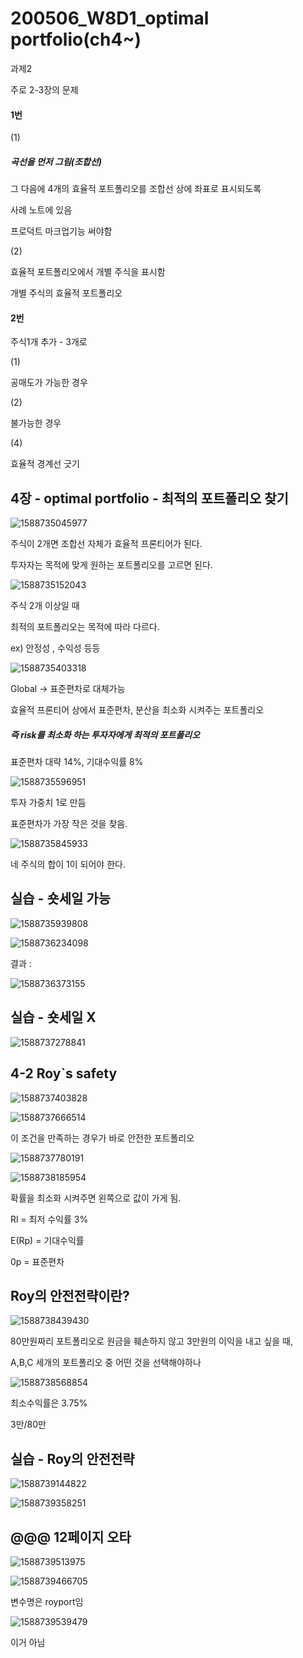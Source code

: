 # 200506_W8D1_optimal portfolio(ch4~)



과제2

주로 2-3장의 문제





#### 1번

(1)

##### 곡선을 먼저 그림(조합선)

그 다음에 4개의 효율적 포트폴리오를 조합선 상에 좌표로 표시되도록



사례 노트에 있음

프로덕트 마크업기능 써야함



(2)

효율적 포트폴리오에서 개별 주식을 표시함

개별 주식의 효율적 포트폴리오



#### 2번

주식1개 추가 - 3개로

(1)

공매도가 가능한 경우

(2)

불가능한 경우

(4)

효율적 경계선 긋기





## 4장 - optimal portfolio - 최적의 포트폴리오 찾기



![1588735045977](assets/1588735045977.png)



주식이 2개면 조합선 자체가 효율적 프론티어가 된다.

투자자는 목적에 맞게 원하는 포트폴리오를 고르면 된다.





![1588735152043](assets/1588735152043.png)



주식 2개 이상일 때



최적의 포트폴리오는 목적에 따라 다르다.

ex) 안정성 , 수익성 등등





![1588735403318](assets/1588735403318.png)

Global -> 표준편차로 대체가능

효율적 프론티어 상에서 표준편차, 분산을 최소화 시켜주는 포트폴리오

##### 즉 risk를 최소화 하는 투자자에게 최적의 포트폴리오

표준편차 대략 14%, 기대수익률 8%





![1588735596951](assets/1588735596951.png)

투자 가중치 1로 만듬

표준편차가 가장 작은 것을 찾음.



![1588735845933](assets/1588735845933.png)



네 주식의 합이 1이 되어야 한다.





## 실습 - 숏세일 가능

![1588735939808](assets/1588735939808.png)





![1588736234098](assets/1588736234098.png)







결과 : 

![1588736373155](assets/1588736373155.png)









## 실습 - 숏세일 X



![1588737278841](assets/1588737278841.png)









## 4-2 Roy`s safety



![1588737403828](assets/1588737403828.png)





![1588737666514](assets/1588737666514.png)



이 조건을 만족하는 경우가 바로 안전한 포트폴리오





![1588737780191](assets/1588737780191.png)







![1588738185954](assets/1588738185954.png)



확률을 최소화 시켜주면 왼쪽으로 값이 가게 됨.



Rl = 최저 수익률 3%

E(Rp) = 기대수익률

0p = 표준편차







## Roy의 안전전략이란?

![1588738439430](assets/1588738439430.png)

80만원짜리 포트폴리오로 원금을 훼손하지 않고 3만원의 이익을 내고 싶을 때,

A,B,C 세개의 포트폴리오 중 어떤 것을 선택해야하나



![1588738568854](assets/1588738568854.png)



최소수익률은 3.75%

3만/80만





## 실습 - Roy의 안전전략

![1588739144822](assets/1588739144822.png)



![1588739358251](assets/1588739358251.png)





## @@@ 12페이지 오타

![1588739513975](assets/1588739513975.png)

![1588739466705](assets/1588739466705.png)





변수명은 royport임 

![1588739539479](assets/1588739539479.png)

이거 아님

